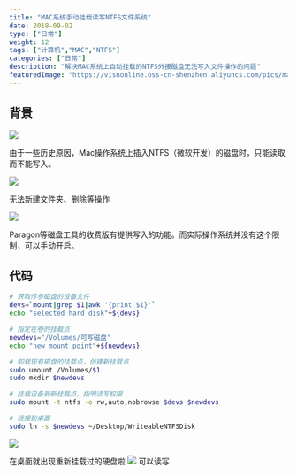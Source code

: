 ```yaml
---
title: "MAC系统手动挂载读写NTFS文件系统"
date: 2018-09-02
type: ["日常"]
weight: 12
tags: ["计算机","MAC","NTFS"]
categories: ["日常"]
description: "解决MAC系统上自动挂载的NTFS外接磁盘无法写入文件操作的问题"
featuredImage: "https://visnonline.oss-cn-shenzhen.aliyuncs.com/pics/mac-ntfs/logo.jpg"
---
```


## 背景

![](https://visnonline.oss-cn-shenzhen.aliyuncs.com/pics/mac-ntfs/01.png)

由于一些历史原因，Mac操作系统上插入NTFS（微软开发）的磁盘时，只能读取而不能写入。

![](https://visnonline.oss-cn-shenzhen.aliyuncs.com/pics/mac-ntfs/02.png)

无法新建文件夹、删除等操作

![](https://visnonline.oss-cn-shenzhen.aliyuncs.com/pics/mac-ntfs/03.png)

Paragon等磁盘工具的收费版有提供写入的功能。而实际操作系统并没有这个限制，可以手动开启。

## 代码

```sh
# 获取传参磁盘的设备文件
devs=`mount|grep $1|awk '{print $1}'`
echo "selected hard disk"+${devs}

# 指定在卷的挂载点
newdevs="/Volumes/可写磁盘"
echo "new mount point"+${newdevs}

# 卸载现有磁盘的挂载点，创建新挂载点
sudo umount /Volumes/$1
sudo mkdir $newdevs

# 挂载设备到新挂载点，指明读写权限
sudo mount -t ntfs -o rw,auto,nobrowse $devs $newdevs

# 链接到桌面
sudo ln -s $newdevs ~/Desktop/WriteableNTFSDisk
```

![](https://visnonline.oss-cn-shenzhen.aliyuncs.com/pics/mac-ntfs/04.png)

在桌面就出现重新挂载过的硬盘啦
![](https://visnonline.oss-cn-shenzhen.aliyuncs.com/pics/mac-ntfs/05.png)
可以读写
